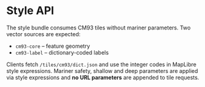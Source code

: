 # Style API

The style bundle consumes CM93 tiles without mariner parameters. Two vector
sources are expected:

- `cm93-core` – feature geometry
- `cm93-label` – dictionary-coded labels

Clients fetch `/tiles/cm93/dict.json` and use the integer codes in MapLibre
style expressions. Mariner safety, shallow and deep parameters are applied via
style expressions and **no URL parameters** are appended to tile requests.
